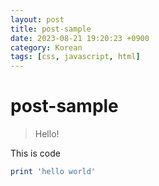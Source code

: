```yaml
---
layout: post
title: post-sample
date: 2023-08-21 19:20:23 +0900
category: Korean
tags: [css, javascript, html]
---
```

# post-sample
> Hello!

This is code
```ruby
print 'hello world'
```